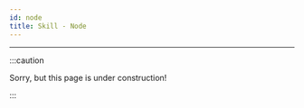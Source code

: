 ```yaml
---
id: node
title: Skill - Node
---
```


---------------

:::caution

Sorry, but this page is under construction!

:::